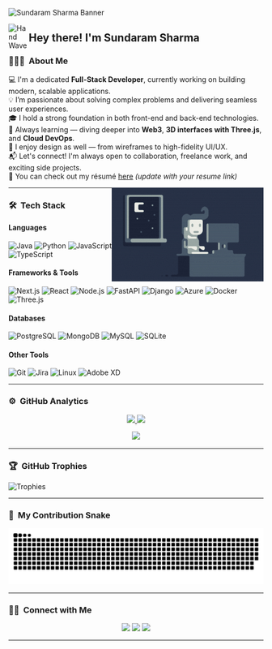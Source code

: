 ![Sundaram Sharma Banner](https://github.com/techbysundaram/sundaram-sharma/blob/main/assets/banner.png)

<img alt="Hand Wave" src="./assets/Hand%20Wave.gif" width='40' align="left"/><h2 align="left">Hey there! I'm Sundaram Sharma</h2>

### 👨🏻‍💻 &nbsp;About Me

💻 I'm a dedicated **Full-Stack Developer**, currently working on building modern, scalable applications.  
💡 I’m passionate about solving complex problems and delivering seamless user experiences.  
🎓 I hold a strong foundation in both front-end and back-end technologies.  
🚀 Always learning — diving deeper into **Web3**, **3D interfaces with Three.js**, and **Cloud DevOps**.  
🎨 I enjoy design as well — from wireframes to high-fidelity UI/UX.  
📬 Let's connect! I'm always open to collaboration, freelance work, and exciting side projects.  
📄 You can check out my résumé [here](#) _(update with your resume link)_

<img alt="Night Coding" src="https://raw.githubusercontent.com/AVS1508/AVS1508/master/assets/Night-Coding.gif" align="right"/>

---

### 🛠️ &nbsp;Tech Stack

#### Languages  
![Java](https://img.shields.io/badge/java-%23ED8B00.svg?style=for-the-badge&logo=java&logoColor=white)
![Python](https://img.shields.io/badge/python-3670A0?style=for-the-badge&logo=python&logoColor=ffdd54)
![JavaScript](https://img.shields.io/badge/javascript-%23323330.svg?style=for-the-badge&logo=javascript&logoColor=%23F7DF1E)
![TypeScript](https://img.shields.io/badge/typescript-%23007ACC.svg?style=for-the-badge&logo=typescript&logoColor=white)

#### Frameworks & Tools  
![Next.js](https://img.shields.io/badge/Next-black?style=for-the-badge&logo=next.js&logoColor=white)
![React](https://img.shields.io/badge/react-%2320232a.svg?style=for-the-badge&logo=react&logoColor=%2361DAFB)
![Node.js](https://img.shields.io/badge/node.js-6DA55F?style=for-the-badge&logo=node.js&logoColor=white)
![FastAPI](https://img.shields.io/badge/fastapi-005571?style=for-the-badge&logo=fastapi&logoColor=white)
![Django](https://img.shields.io/badge/django-%23092E20.svg?style=for-the-badge&logo=django&logoColor=white)
![Azure](https://img.shields.io/badge/azure-%230072C6.svg?style=for-the-badge&logo=microsoftazure&logoColor=white)
![Docker](https://img.shields.io/badge/docker-%230db7ed.svg?style=for-the-badge&logo=docker&logoColor=white)
![Three.js](https://img.shields.io/badge/threejs-black?style=for-the-badge&logo=three.js&logoColor=white)

#### Databases  
![PostgreSQL](https://img.shields.io/badge/postgresql-%23316192.svg?style=for-the-badge&logo=postgresql&logoColor=white)
![MongoDB](https://img.shields.io/badge/MongoDB-%234ea94b.svg?style=for-the-badge&logo=mongodb&logoColor=white)
![MySQL](https://img.shields.io/badge/mysql-%2300f.svg?style=for-the-badge&logo=mysql&logoColor=white)
![SQLite](https://img.shields.io/badge/sqlite-%2307405e.svg?style=for-the-badge&logo=sqlite&logoColor=white)

#### Other Tools  
![Git](https://img.shields.io/badge/Git-fc6d26?style=for-the-badge&logo=git&logoColor=white)
![Jira](https://img.shields.io/badge/jira-%230A0FFF.svg?style=for-the-badge&logo=jira&logoColor=white)
![Linux](https://img.shields.io/badge/Linux-FCC624?style=for-the-badge&logo=linux&logoColor=black)
![Adobe XD](https://img.shields.io/badge/Adobe%20XD-470137?style=for-the-badge&logo=Adobe%20XD&logoColor=#FF61F6)

---

### ⚙️ &nbsp;GitHub Analytics

<p align="center">
  <a href="https://github.com/techbysundaram">
    <img height="180em" src="https://github-readme-stats.vercel.app/api?username=sundaram-sharma&show_icons=true&theme=gruvbox&include_all_commits=true&count_private=true"/>
  </a>
  <a href="https://github.com/techbysundaram">
    <img height="180em" src="https://github-readme-stats.vercel.app/api/top-langs/?username=sundaram-sharma&layout=compact&theme=gruvbox"/>
  </a>
</p>

<p align="center">
  <img height="180em" src="https://github-readme-streak-stats.herokuapp.com/?user=sundaram-sharma&theme=gruvbox&hide_border=false"/>
</p>

---

### 🏆 &nbsp;GitHub Trophies

![Trophies](https://github-profile-trophy.vercel.app/?username=sundaram-sharma&theme=dracula&no-frame=false&no-bg=false&margin-w=4)

---

### 🐍 &nbsp;My Contribution Snake

<div align="center">
  <img src="https://github.com/1999AZZAR/1999AZZAR/blob/readme/resources/img/grid-snake.svg" alt="snake" />
</div>

---

### 🤝🏻 &nbsp;Connect with Me

<p align="center">
<a href="mailto:sundaram.sharma@example.com"><img src="https://img.shields.io/badge/-Email-D14836?style=flat&logo=Gmail&logoColor=white"/></a>
<a href="https://www.linkedin.com/in/sundaram-sharma"><img src="https://img.shields.io/badge/-LinkedIn-0077B5?style=flat&logo=Linkedin&logoColor=white"/></a>
<a href="https://github.com/techbysundaram"><img src="https://img.shields.io/badge/-GitHub-181717?style=flat&logo=github&logoColor=white"/></a>
</p>

---

<!-- Profile generated with ❤️ by ChatGPT using your data -->
